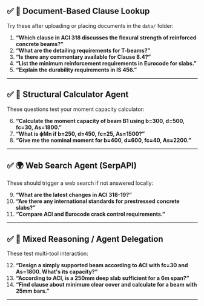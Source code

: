 ## ✅ **📄 Document-Based Clause Lookup**
Try these after uploading or placing documents in the `data/` folder:

1. **“Which clause in ACI 318 discusses the flexural strength of reinforced concrete beams?”**  
2. **“What are the detailing requirements for T-beams?”**  
3. **“Is there any commentary available for Clause 8.4?”**  
4. **“List the minimum reinforcement requirements in Eurocode for slabs.”**  
5. **“Explain the durability requirements in IS 456.”**

---

## ✅ **🧮 Structural Calculator Agent**
These questions test your moment capacity calculator:

6. **“Calculate the moment capacity of beam B1 using b=300, d=500, fc=30, As=1800.”**  
7. **“What is ϕMn if b=250, d=450, fc=25, As=1500?”**  
8. **“Give me the nominal moment for b=400, d=600, fc=40, As=2200.”**

---

## ✅ **🌍 Web Search Agent (SerpAPI)**
These should trigger a web search if not answered locally:

9. **“What are the latest changes in ACI 318-19?”**  
10. **“Are there any international standards for prestressed concrete slabs?”**  
11. **“Compare ACI and Eurocode crack control requirements.”**

---

## ✅ **🧠 Mixed Reasoning / Agent Delegation**
These test multi-tool interaction:

12. **“Design a simply supported beam according to ACI with fc=30 and As=1800. What's its capacity?”**  
13. **“According to ACI, is a 250mm deep slab sufficient for a 6m span?”**  
14. **“Find clause about minimum clear cover and calculate for a beam with 25mm bars.”**

---